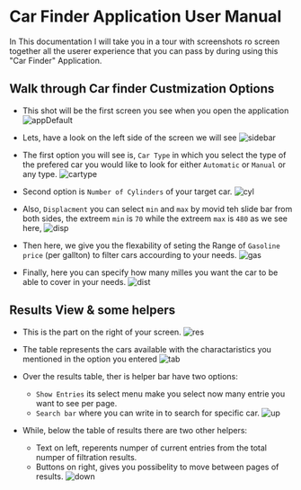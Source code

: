 # Car Finder Application User Manual

In This documentation I will take you in a tour with screenshots ro screen together all the userer experience that you can pass by during using this "Car Finder" Application.

## Walk through Car finder Custmization Options

- This shot will be the first screen you see when you open the application
![appDefault]()

- Lets, have a look on the left side of the screen we will see 
![sidebar]()

- The  first option you will see is, `Car Type` in which you select the type of the prefered car you would like to look for either `Automatic` or `Manual` or any type.
![cartype]()

- Second option is `Number of Cylinders` of your target car.
![cyl]()

- Also, `Displacment` you can select `min` and `max` by movid teh slide bar from both sides, the extreem `min` is `70`  while the extreem `max` is `480` as we see here, 
![disp]()

- Then here, we give you the flexability of seting the Range of `Gasoline price` (per gallton) to filter cars accourding to your needs.
![gas]()

- Finally, here you can specify how many milles you want the car to be able to cover in your needs.
![dist]()

## Results View & some helpers

- This is the part on the right of your screen.
![res]()

- The table represents the cars available with the charactaristics you mentioned in the option you entered
![tab]()

- Over the results table, ther is helper bar have two options:
  - `Show Entries` its select menu make you select now many entrie you want to see per page.
  - `Search bar` where you can write in to search for specific car.
![up]()

- While, below the table of results there are two other helpers:
  - Text on left, reperents numper of current entries from the total numper of filtration results.
  - Buttons on right, gives you possibelity to move between pages of results.
![down]()